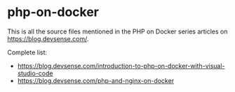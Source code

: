 # php-on-docker
This is all the source files mentioned in the PHP on Docker series articles on https://blog.devsense.com/.

Complete list:
 - https://blog.devsense.com/introduction-to-php-on-docker-with-visual-studio-code
 - https://blog.devsense.com/php-and-nginx-on-docker
